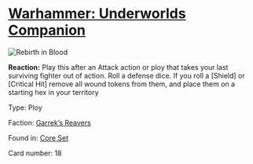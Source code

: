# [Warhammer: Underworlds Companion](https://guidokessels.github.io/wh-underworlds)

  

![Rebirth in Blood](https://warhammerunderworlds.com/wp-content/uploads/sites/6/2017/12/018_ENG-Rebirth-in-Blood.png)

<b>Reaction:</b> Play this after an Attack action or ploy that takes your last surviving fighter out of action. Roll a defense dice. If you roll a [Shield] or [Critical Hit] remove all wound tokens from them, and place them on a starting hex in your territory

Type: Ploy

Faction: [Garrek’s Reavers](https://guidokessels.github.io/wh-underworlds/factions/garreks-reavers)

Found in: [Core Set](https://guidokessels.github.io/wh-underworlds/locations/core-set)

Card number: 18
